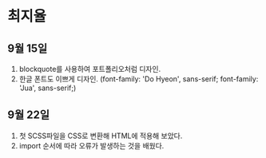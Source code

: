# 최지율

## 9월 15일
1. blockquote를 사용하여 포트폴리오처럼 디자인.
2. 한글 폰트도 이쁘게 디자인.
(font-family: 'Do Hyeon', sans-serif; font-family: 'Jua', sans-serif;)

## 9월 22일
1. 첫 SCSS파일을 CSS로 변환해 HTML에 적용해 보았다.
2. import 순서에 따라 오류가 발생하는 것을 배웠다.